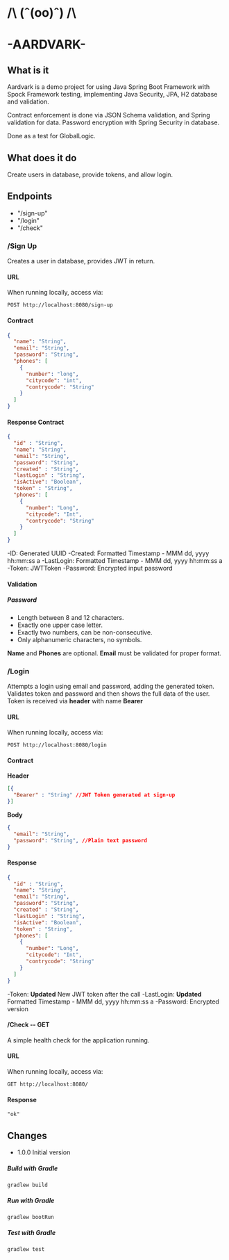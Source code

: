 # /\ (ˆ(oo)ˆ) /\
# -AARDVARK-

## What is it
Aardvark is a demo project for using Java Spring Boot Framework with Spock Framework testing, implementing Java Security, JPA, H2 database and
validation.

Contract enforcement is done via JSON Schema validation, and Spring validation for data.
Password encryption with Spring Security in database.

Done as a test for GlobalLogic.

## What does it do

Create users in database, provide tokens, and allow login.

## Endpoints

* "/sign-up"
* "/login"
* "/check"

###  /Sign Up
Creates a user in database, provides JWT in return.

#### URL
When running locally, access via:
```http request
POST http://localhost:8080/sign-up
```

#### Contract
```json lines
{
  "name": "String",
  "email": "String",
  "password": "String",
  "phones": [
    {
      "number": "long",
      "citycode": "int",
      "contrycode": "String"
    }
  ]
}
```

#### Response Contract
```json lines
{
  "id" : "String", 
  "name": "String",
  "email": "String",
  "password": "String", 
  "created" : "String", 
  "lastLogin" : "String",
  "isActive": "Boolean",
  "token" : "String",
  "phones": [
    {
      "number": "Long",
      "citycode": "Int",
      "contrycode": "String"
    }
  ]
}
```
-ID: Generated UUID
-Created: Formatted Timestamp - MMM dd, yyyy hh:mm:ss a
-LastLogin: Formatted Timestamp - MMM dd, yyyy hh:mm:ss a
-Token: JWTToken
-Password: Encrypted input password

#### Validation
##### Password 
 - Length between 8 and 12 characters.
 - Exactly one upper case letter.
 - Exactly two numbers, can be non-consecutive.
 - Only alphanumeric characters, no symbols.

**Name** and **Phones** are optional.
**Email** must be validated for proper format.

### /Login
Attempts a login using email and password, adding the generated token.
Validates token and password and then shows the full data of the user.
Token is received via **header** with name **Bearer**

#### URL
When running locally, access via:
```http request
POST http://localhost:8080/login
```

#### Contract
**Header**
```json lines
[{
  "Bearer" : "String" //JWT Token generated at sign-up
}]
```
**Body**
```json lines
{
  "email": "String",
  "password": "String", //Plain text password
}
```

#### Response
```json lines
{
  "id" : "String", 
  "name": "String",
  "email": "String",
  "password": "String", 
  "created" : "String",
  "lastLogin" : "String",
  "isActive": "Boolean",
  "token" : "String",
  "phones": [
    {
      "number": "Long",
      "citycode": "Int",
      "contrycode": "String"
    }
  ]
}
```
-Token: **Updated** New JWT token after the call
-LastLogin: **Updated** Formatted Timestamp - MMM dd, yyyy hh:mm:ss a
-Password: Encrypted version

#### /Check -- GET

A simple health check for the application running.

#### URL
When running locally, access via:
```http request
GET http://localhost:8080/
```
#### Response
```text
"ok"
```

## Changes

* 1.0.0 Initial version

##### Build with Gradle
```shell
gradlew build
```
##### Run with Gradle
```shell
gradlew bootRun
```
##### Test with Gradle
```shell
gradlew test
```
